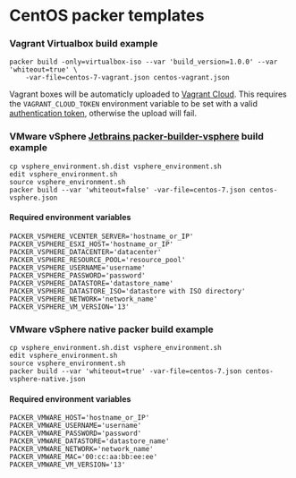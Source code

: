 # CentOS packer templates

### Vagrant Virtualbox build example

	packer build -only=virtualbox-iso --var 'build_version=1.0.0' --var 'whiteout=true' \
		-var-file=centos-7-vagrant.json centos-vagrant.json

Vagrant boxes will be automaticly uploaded to [Vagrant Cloud](https://app.vagrantup.com/). This requires the `VAGRANT_CLOUD_TOKEN` environment variable to be set with a valid [authentication token](https://app.vagrantup.com/settings/security), otherwise the upload will fail.

### VMware vSphere [Jetbrains packer-builder-vsphere](https://github.com/jetbrains-infra/packer-builder-vsphere) build example

	cp vsphere_environment.sh.dist vsphere_environment.sh
	edit vsphere_environment.sh
	source vsphere_environment.sh
	packer build --var 'whiteout=false' -var-file=centos-7.json centos-vsphere.json

#### Required environment variables

	PACKER_VSPHERE_VCENTER_SERVER='hostname_or_IP'
	PACKER_VSPHERE_ESXI_HOST='hostname_or_IP'
	PACKER_VSPHERE_DATACENTER='datacenter'
	PACKER_VSPHERE_RESOURCE_POOL='resource_pool'
	PACKER_VSPHERE_USERNAME='username'
	PACKER_VSPHERE_PASSWORD='password'
	PACKER_VSPHERE_DATASTORE='datastore_name'
	PACKER_VSPHERE_DATASTORE_ISO='datastore with ISO directory'
	PACKER_VSPHERE_NETWORK='network_name'
	PACKER_VSPHERE_VM_VERSION='13'

### VMware vSphere native packer build example

	cp vsphere_environment.sh.dist vsphere_environment.sh
	edit vsphere_environment.sh
	source vsphere_environment.sh
	packer build --var 'whiteout=true' -var-file=centos-7.json centos-vsphere-native.json

#### Required environment variables

	PACKER_VMWARE_HOST='hostname_or_IP'
	PACKER_VMWARE_USERNAME='username'
	PACKER_VMWARE_PASSWORD='password'
	PACKER_VMWARE_DATASTORE='datastore_name'
	PACKER_VMWARE_NETWORK='network_name'
	PACKER_VMWARE_MAC='00:cc:aa:bb:ee:ee'
	PACKER_VMWARE_VM_VERSION='13'
	